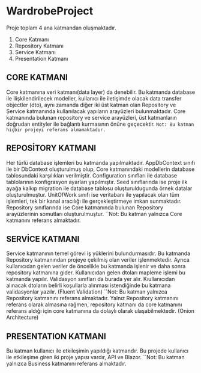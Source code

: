 # WardrobeProject

Proje toplam 4 ana katmandan oluşmaktadır. 

1. Core Katmanı
2. Repository Katmanı
3. Service Katmanı
4. Presentation Katmanı


## CORE KATMANI
Core katmanına veri katmanı(data layer) da denebilir. 
Bu katmanda database ile ilişkilendirilecek modeller, kullanıcı ile iletişimde olacak data transfer objectler (dto), aynı zamanda diğer iki üst katman olan Repository ve Service katmanında kullanılacak yapıların arayüzleri bulunmaktadır. 
Core katmanında bulunan repository ve service arayüzleri, üst katmanların doğrudan entityler ile bağlantı kurmasının önüne geçecektir.
``Not: Bu katman hiçbir projeyi referans almamaktadır.``

## REPOSİTORY KATMANI
Her türlü database işlemleri bu katmanda yapılmaktadır. 
AppDbContext sınıfı ile bir DbContext oluşturulmuş olup, Core katmanındaki modellerin database tablosundaki karşılıkları verilmiştir. 
Configuration sınıfları ile database tablolarının konfigrasyon ayarları yapılmıştır.
Seed sınıflarında ise proje ilk ayağa kalkıp migration ile database tablosu oluşturuldugunda örnek datalar oluşturulmuştur.
UnitOfWork sınıfı ise veritabanı ile yapılacak olan tüm işlemleri, tek bir kanal aracılığı ile gerçekleştirmeye imkan sunmaktadır. 
Repository sınıflarında ise Core katmanında bulunan Repository arayüzlerinin somutları oluşturulmuştur.
``Not: Bu katman yalnızca Core katmanını referans almaktadır.

## SERVİCE KATMANI
Service katmanının temel görevi iş yüklerini bulundurmasıdır. 
Bu katmanda Repository katmanından projeye çekilmiş olan veriler işlenmektedir. Ayrıca kullanıcıdan gelen veriler de öncelikle bu katmanda işlenir ve daha sonra repository katmanına gider. 
Kullanıcıdan gelen dtoları mapleme işlemi bu katmanda yapılır. 
Validasyon sınıfları da burada yer alır. Kıullanıcıdan alınacak dtoların belirli koşullarla alınması istendiğinde bu katmana validasyonlar yazılır. (Fluent Validation)
``Not: Bu katman yalnızca Repository katmanını referans almaktadır. Yalnız Repository katmanını referans olarak almasına rağmen, repository katmanı da core katmanını referans aldığı için core katmanına da dolaylı olarak ulaşabilmektedir. (Onion Architecture)

## PRESENTATION KATMANI
Bu katman kullanıcı ile etkileşimin yapıldığı katmandır. 
Bu projede kullanıcı ile etkileşime giren iki proje yapısı vardır, API ve Blazor.
``Not: Bu katman yalnızca Business katmanını referans almaktadır.

